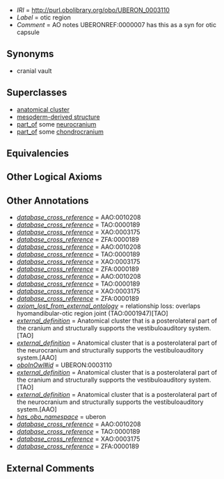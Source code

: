  * *IRI* = http://purl.obolibrary.org/obo/UBERON_0003110
 * *Label* = otic region
 * *Comment* = AO notes UBERONREF:0000007 has this as a syn for otic capsule

## Synonyms

 * cranial vault

## Superclasses

 * [anatomical cluster](../../UBERON/77/UBERON_0000477.md)
 * [mesoderm-derived structure](../../UBERON/20/UBERON_0004120.md)
 * [part_of](../../BFO/50/BFO_0000050.md) some [neurocranium](../../UBERON/03/UBERON_0001703.md)
 * [part_of](../../BFO/50/BFO_0000050.md) some [chondrocranium](../../UBERON/41/UBERON_0002241.md)

## Equivalencies


## Other Logical Axioms


## Other Annotations

 * *[database_cross_reference](../../ef/oboInOwl#hasDbXref.md)* = AAO:0010208
 * *[database_cross_reference](../../ef/oboInOwl#hasDbXref.md)* = TAO:0000189
 * *[database_cross_reference](../../ef/oboInOwl#hasDbXref.md)* = XAO:0003175
 * *[database_cross_reference](../../ef/oboInOwl#hasDbXref.md)* = ZFA:0000189
 * *[database_cross_reference](../../ef/oboInOwl#hasDbXref.md)* = AAO:0010208
 * *[database_cross_reference](../../ef/oboInOwl#hasDbXref.md)* = TAO:0000189
 * *[database_cross_reference](../../ef/oboInOwl#hasDbXref.md)* = XAO:0003175
 * *[database_cross_reference](../../ef/oboInOwl#hasDbXref.md)* = ZFA:0000189
 * *[database_cross_reference](../../ef/oboInOwl#hasDbXref.md)* = AAO:0010208
 * *[database_cross_reference](../../ef/oboInOwl#hasDbXref.md)* = TAO:0000189
 * *[database_cross_reference](../../ef/oboInOwl#hasDbXref.md)* = XAO:0003175
 * *[database_cross_reference](../../ef/oboInOwl#hasDbXref.md)* = ZFA:0000189
 * *[axiom_lost_from_external_ontology](../../UBPROP/02/UBPROP_0000002.md)* = relationship loss: overlaps hyomandibular-otic region joint (TAO:0001947)[TAO]
 * *[external_definition](../../UBPROP/01/UBPROP_0000001.md)* = Anatomical cluster that is a posterolateral part of the cranium and structurally supports the vestibuloauditory system.[TAO]
 * *[external_definition](../../UBPROP/01/UBPROP_0000001.md)* = Anatomical cluster that is a posterolateral part of the neurocranium and structurally supports the vestibuloauditory system.[AAO]
 * *[oboInOwl#id](../../id/oboInOwl#id.md)* = UBERON:0003110
 * *[external_definition](../../UBPROP/01/UBPROP_0000001.md)* = Anatomical cluster that is a posterolateral part of the cranium and structurally supports the vestibuloauditory system.[TAO]
 * *[external_definition](../../UBPROP/01/UBPROP_0000001.md)* = Anatomical cluster that is a posterolateral part of the neurocranium and structurally supports the vestibuloauditory system.[AAO]
 * *[has_obo_namespace](../../ce/oboInOwl#hasOBONamespace.md)* = uberon
 * *[database_cross_reference](../../ef/oboInOwl#hasDbXref.md)* = AAO:0010208
 * *[database_cross_reference](../../ef/oboInOwl#hasDbXref.md)* = TAO:0000189
 * *[database_cross_reference](../../ef/oboInOwl#hasDbXref.md)* = XAO:0003175
 * *[database_cross_reference](../../ef/oboInOwl#hasDbXref.md)* = ZFA:0000189

## External Comments

